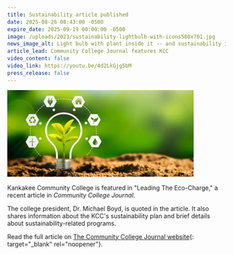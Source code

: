 ```yaml
---
title: Sustainability article published
date: 2025-08-26 08:43:00 -0500
expire_date: 2025-09-19 00:00:00 -0500
image: /uploads/2023/sustainability-lightbulb-with-icons580x701.jpg
news_image_alt: Light bulb with plant inside it -- and sustainability icons
article_lead: Community College Journal features KCC
video_content: false
video_link: https://youtu.be/4d2LkGjg5bM
press_release: false
---
```

![](/uploads/2023/light-bulb-with-sustainability-icons430x200.jpg)

Kankakee Community College is featured in "Leading The Eco-Charge," a recent article in *Community College Journal*.

The college president, Dr. Michael Boyd, is quoted in the article. It also shares information about the KCC's sustainability plan and brief details about sustainability-related programs.

Read the full article on [The Community College Journal website](https://www.ccjournal-digital.com/ccjournal/library/item/august_september_2025/4289200/ "The Community College Journal Leading the Eco-Charge"){: target="_blank" rel="noopener"}.